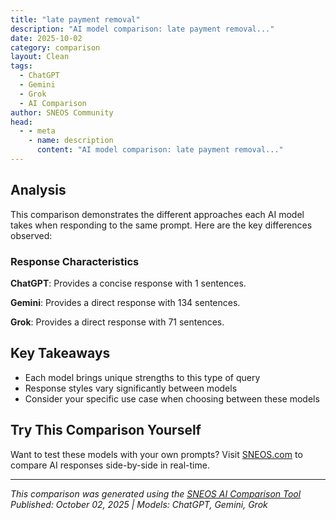 ```yaml
---
title: "late payment removal"
description: "AI model comparison: late payment removal..."
date: 2025-10-02
category: comparison
layout: Clean
tags:
  - ChatGPT
  - Gemini
  - Grok
  - AI Comparison
author: SNEOS Community
head:
  - - meta
    - name: description
      content: "AI model comparison: late payment removal..."
---
```


<ChatComparison
  title="late payment removal"
  prompt="late payment removal"
  :responses='{
    "ChatGPT": "Error calling OpenAI API.",
    "Gemini": "Okay, let\u0027s break down how to approach late payment removal from your credit report. It\u0027s not always easy, but it\u0027s definitely worth trying. Here\u0027s a comprehensive guide:\n\n**I. Understanding the Basics**\n\n*   **What\u0027s a Late Payment?** A late payment is generally defined as a payment that\u0027s 30 days or more past the due date.\n*   **Impact on Credit:** Late payments are one of the most damaging things that can appear on your credit report. They can significantly lower your credit score, making it harder to get approved for loans, credit cards, and even rent an apartment. The impact lessens over time, but they can stay on your report for up to 7 years.\n*   **Who Reports?** Creditors (banks, credit card companies, loan servicers, etc.) report payment information to the three major credit bureaus: Experian, Equifax, and TransUnion.\n*   **Accuracy is Key:** You can only dispute information that is inaccurate.\n\n**II. Steps to Take for Late Payment Removal**\n\n1.  **Review Your Credit Reports:**\n    *   **Get Your Reports:** Obtain free copies of your credit reports from all three major credit bureaus. You can do this at [AnnualCreditReport.com](https://www.annualcreditreport.com). This is the official, government-authorized site.  Be careful of look-alike sites that try to sell you things.\n    *   **Identify Late Payments:** Carefully review each report and note any late payments. Pay attention to:\n        *   The date of the late payment.\n        *   The account it\u0027s associated with.\n        *   The creditor who reported it.\n        *   The number of days late (30, 60, 90, 120\u002B).\n        *   The current status of the account.\n2.  **Determine Your Strategy (Based on the Situation):**\n\n    *   **A. The Payment Was *Actually* Late (But You Have a Good Reason):**\n        *   **Goodwill Letter:** This is your best bet. Write a polite and sincere letter to the creditor, explaining *why* the payment was late. Be honest and take responsibility, but also highlight your positive payment history *before* and *after* the late payment.\n            *   **Example Reasons (Be Specific):**\n                *   \u0022I experienced a temporary job loss due to [reason] during that time.\u0022\n                *   \u0022I was dealing with a family emergency and inadvertently missed the payment due date.\u0022\n                *   \u0022I had recently switched banks and experienced a delay in setting up automatic payments.\u0022\n            *   **Key Points for Your Goodwill Letter:**\n                *   **Address:** Find the correct address for the creditor (customer service or collections department).\n                *   **Polite Tone:** Be respectful and humble. Avoid blaming the creditor.\n                *   **Account Information:** Clearly state your account number and the specific late payment you\u0027re referencing.\n                *   **Explanation:** Briefly explain the reason for the late payment.\n                *   **Responsibility:** Acknowledge that you were responsible for the late payment.\n                *   **Positive History:** Emphasize your good payment history before and after the late payment.  Mention how long you\u0027ve been a customer.\n                *   **Request:** Politely request that the creditor remove the late payment as a gesture of goodwill.\n                *   **Gratitude:** Thank them for their time and consideration.\n        *   **Sending the Letter:** Send the letter via certified mail with return receipt requested. This provides proof that the creditor received it.\n        *   **Follow Up:** Wait a few weeks (2-4) and follow up with a phone call to the creditor to inquire about the status of your request. Be polite and persistent. Keep a record of your calls (date, time, person you spoke with).\n    *   **B. The Payment Was *Not* Late (It Was Reported Inaccurately):**\n        *   **Dispute with the Credit Bureaus:** This is your primary course of action.\n            *   **How to Dispute:** You can dispute online, by mail, or by phone. Online is often the fastest.\n                *   **Experian:** [https://www.experian.com/](https://www.experian.com/)\n                *   **Equifax:** [https://www.equifax.com/](https://www.equifax.com/)\n                *   **TransUnion:** [https://www.transunion.com/](https://www.transunion.com/)\n            *   **What to Include in Your Dispute:**\n                *   **Personal Information:** Your full name, address, date of birth, and Social Security number.\n                *   **Account Information:** The account number associated with the late payment.\n                *   **Specific Details:** Clearly state why you believe the late payment is inaccurate. For example:\n                    *   \u0022I made the payment on [date], which was before the due date of [date].\u0022\n                    *   \u0022The payment was automatically debited from my account on time.\u0022\n                    *   \u0022I have proof that the payment was made on time (e.g., bank statement, cancelled check).\u0022\n                *   **Supporting Documentation:** Attach copies of any documents that support your claim (e.g., bank statements, cancelled checks, payment confirmations). *Never* send originals.\n                *   **Clear Request:** State that you are requesting the removal of the inaccurate late payment from your credit report.\n        *   **Dispute with the Creditor (Simultaneously):** Send a similar dispute letter directly to the creditor who reported the inaccurate information. This puts them on notice as well.\n        *   **Timeline:** The credit bureaus have 30 days to investigate your dispute (they may extend it by 15 days if you provide new information).\n        *   **Outcome:**\n            *   **If the late payment is verified as inaccurate:** The credit bureau will remove it from your credit report.\n            *   **If the late payment is verified as accurate:** The late payment will remain on your credit report. You can add a consumer statement (a brief explanation of the situation) to your report. While it won\u0027t remove the late payment, it can provide context for potential lenders.  You can also try to escalate the dispute with the creditor.\n    *   **C. The Account Was Part of a Debt Settlement or Bankruptcy:**\n        *   **Debt Settlement:** If you settled the debt for less than the full amount, the creditor may still report late payments, even if you\u0027re now in good standing. It\u0027s harder to get these removed, but you can still try a goodwill letter, emphasizing that you fulfilled the terms of the settlement.\n        *   **Bankruptcy:** Late payments that occurred *before* the bankruptcy filing should be included in the bankruptcy discharge. If they\u0027re still appearing on your report *after* the bankruptcy, dispute them with the credit bureaus, providing proof of the bankruptcy discharge.\n    *   **D. You Paid to Delete (Illegal):**\n        *   It is illegal for a company to promise to remove accurate, negative information from your credit report in exchange for payment. This is a scam. Avoid these companies.\n\n**III. Important Tips and Considerations**\n\n*   **Be Persistent:** Don\u0027t give up after the first attempt. If your initial dispute or goodwill letter is unsuccessful, try again with a different approach or additional documentation.\n*   **Be Organized:** Keep copies of all correspondence, documents, and dates.\n*   **Be Patient:** The process can take time. It may take several weeks or months to see results.\n*   **Focus on Prevention:** The best way to deal with late payments is to avoid them in the first place. Set up automatic payments, create reminders, and manage your finances responsibly.\n*   **Credit Repair Companies:** While some credit repair companies can be legitimate, be very cautious. They often charge high fees for services you can do yourself.  Avoid companies that make unrealistic promises or ask for upfront fees.\n\n**IV. Sample Goodwill Letter Template**\n\n\u0060\u0060\u0060\n[Your Name]\n[Your Address]\n[Your Phone Number]\n[Your Email Address]\n\n[Date]\n\n[Creditor Name]\n[Creditor Address]\n\n**Subject: Request for Goodwill Adjustment - Account Number: [Your Account Number]**\n\nDear [Creditor Name/Department],\n\nI am writing to respectfully request a goodwill adjustment regarding a late payment that was reported on my credit report on [Date of late payment] for account number [Your Account Number].\n\nI understand that timely payments are crucial, and I take full responsibility for the late payment. At the time, I was experiencing [briefly explain the reason for the late payment \u2013 e.g., a temporary job loss, unexpected medical expenses, family emergency].\n\nPrior to this incident, I have consistently maintained a good payment history with your company for [Number] years/months.  Since then, I have made all payments on time and have taken steps to ensure this does not happen again.  [Optional: Briefly mention any actions you\u0027ve taken, like setting up automatic payments].\n\nI value my relationship with [Creditor Name] and would be extremely grateful if you would consider removing the late payment as a gesture of goodwill. I am working hard to improve my credit score, and the removal of this late payment would be a significant help.\n\nThank you for your time and consideration in this matter. I look forward to hearing from you soon.\n\nSincerely,\n[Your Signature]\n[Your Typed Name]\n\u0060\u0060\u0060\n\n**V. Sample Dispute Letter Template (to Credit Bureau)**\n\n\u0060\u0060\u0060\n[Your Name]\n[Your Address]\n[Your Phone Number]\n[Your Email Address]\n\n[Date]\n\n[Credit Bureau Name (Experian, Equifax, or TransUnion)]\n[Credit Bureau Address]\n\n**Subject: Formal Dispute of Inaccurate Information on Credit Report**\n\nTo Whom It May Concern:\n\nI am writing to dispute inaccurate information on my credit report. I am requesting that you investigate and remove the following item:\n\n*   **Creditor Name:** [Name of the creditor]\n*   **Account Number:** [Your account number]\n*   **Item Being Disputed:** Late payment reported on [Date of late payment]\n*   **Reason for Dispute:** [Clearly explain why the late payment is inaccurate. Be specific. For example: \u0022I made the payment on [date], which was before the due date of [date].\u0022 or \u0022This payment was made on time, but incorrectly reported as late.\u0022]\n\nI have attached copies of [List the documents you are including, e.g., bank statement, cancelled check] as supporting documentation.\n\nI request that you investigate this matter thoroughly and remove the inaccurate late payment from my credit report as soon as possible.\n\nThank you for your time and attention to this matter.\n\nSincerely,\n[Your Signature]\n[Your Typed Name]\n\n**Enclosures:** [List the documents you are including]\n\u0060\u0060\u0060\n\nRemember to tailor these templates to your specific situation. Good luck! Let me know if you have any more questions.\n",
    "Grok": "If you\u0027re seeking to remove a late payment from your credit report, it is possible under certain circumstances, but it often requires negotiation, persistence, and sometimes a bit of goodwill from the creditor or lender. Late payments can negatively impact your credit score, so addressing them is important. Below are steps and strategies to attempt late payment removal, as well as key considerations.\n\n### 1. Understand the Late Payment Entry\n   - **Check your credit report**: Obtain free copies of your credit reports from the three major bureaus (Equifax, Experian, and TransUnion) via AnnualCreditReport.com to confirm the late payment is accurately reported.\n   - **Verify the details**: Ensure the late payment is correct. Mistakes happen, and if the entry is inaccurate (e.g., you paid on time or the date is wrong), you can dispute it directly with the credit bureau.\n\n### 2. Dispute Errors with Credit Bureaus\n   - If the late payment is incorrect, file a dispute with the credit bureau(s) reporting the information. You can do this online, via mail, or by phone.\n   - Provide evidence, such as bank statements or payment confirmations, to support your claim.\n   - The bureau must investigate within 30 days. If they cannot verify the information, they must remove it.\n\n### 3. Request a Goodwill Deletion\n   If the late payment is accurate, you can request a \u0022goodwill deletion\u0022 from the creditor or lender who reported the late payment. This is when the creditor agrees to remove the negative entry as a courtesy.\n   - **Write a goodwill letter**: Draft a polite, professional letter or email explaining why the payment was late (e.g., financial hardship, medical emergency, or an oversight) and why you\u2019re requesting removal. Highlight your positive payment history if applicable (e.g., consistent on-time payments before and after the incident).\n   - **Be honest and take responsibility**: Acknowledge the mistake and mention steps you\u2019ve taken to prevent future issues (e.g., setting up automatic payments).\n   - **Request removal**: Ask if they can remove the late payment from your credit report as a one-time courtesy.\n   - **Contact the right department**: Reach out to customer service or the billing department, and if necessary, escalate to a supervisor or manager.\n\n   **Sample Goodwill Letter Template**:\n   \u0060\u0060\u0060\n   [Your Name]\n   [Your Address]\n   [City, State, ZIP Code]\n   [Date]\n\n   [Creditor Name]\n   [Creditor Address]\n   [City, State, ZIP Code]\n\n   Subject: Request for Goodwill Deletion of Late Payment\n\n   Dear [Creditor Contact or Department],\n\n   I am writing to request the removal of a late payment reported on my credit report for [Account Number]. I understand that the payment, reported as late on [Date], was indeed past due, and I sincerely apologize for the oversight.\n\n   The late payment occurred due to [brief explanation, e.g., unexpected medical expenses, temporary financial hardship, etc.]. I have since taken steps to ensure this does not happen again, such as [e.g., setting up automatic payments or creating a budget plan]. I have otherwise maintained a strong payment history with your company, and I would be deeply grateful if you could make a one-time goodwill adjustment to remove this late payment from my credit report.\n\n   I am working to improve my credit and financial health, and this adjustment would greatly assist me in that process. Thank you for considering my request. I can be reached at [Your Phone Number] or [Your Email Address] if you need any additional information.\n\n   Sincerely,  \n   [Your Name]\n   \u0060\u0060\u0060\n\n### 4. Negotiate a Pay-for-Delete Agreement\n   - If the account is in collections or you still owe a balance, you might negotiate a \u0022pay-for-delete\u0022 agreement. This means you agree to pay the debt (or a portion of it) in exchange for the creditor or collection agency removing the negative entry from your credit report.\n   - **Get it in writing**: Always request written confirmation of the agreement before making any payment.\n   - **Note**: Not all creditors or agencies agree to pay-for-delete, and some credit bureaus may frown upon this practice, as it can be seen as misleading. However, it\u2019s still worth asking.\n\n### 5. Wait for the Late Payment to Age Off\n   - If removal isn\u2019t possible, remember that late payments remain on your credit report for **7 years** from the date of the original delinquency. Their impact on your credit score diminishes over time, especially if you build a strong payment history afterward.\n   - Focus on making on-time payments moving forward to improve your score.\n\n### 6. Seek Professional Help (if Necessary)\n   - If you\u2019re struggling to get results, consider working with a credit repair company. They can assist with disputes and negotiations, though be cautious of scams. Look for reputable companies with transparent pricing and no guarantees of specific results (as no one can guarantee removal).\n   - Alternatively, consult with a financial advisor or attorney if the situation is complex.\n\n### Key Considerations\n   - **Impact varies by severity**: A 30-day late payment is less damaging than a 60-, 90-, or 120-day late payment. Multiple late payments also compound the negative effect.\n   - **Creditor policies**: Some creditors are more lenient with goodwill deletions, especially if you\u2019re a long-term customer with an otherwise good record.\n   - **No guarantees**: Even with a goodwill letter or negotiation, the creditor is not obligated to remove the late payment.\n   - **Protect future credit**: Set up automatic payments, payment reminders, or emergency savings to avoid late payments going forward.\n\n### Additional Tips\n   - Be persistent but polite when communicating with creditors or bureaus. Multiple follow-ups may be necessary.\n   - Keep detailed records of all correspondence, including letters, emails, and phone call logs.\n   - Monitor your credit report after any agreements to ensure the late payment is removed as promised.\n\nIf you\u2019re dealing with a specific situation or creditor, let me know, and I can help tailor advice or a letter further! Also, if you meant something else by \u0022late payment removal\u0022 (e.g., policies for a business or rental context), please clarify."
  }'
  published-date="12:10"
/>

## Analysis

This comparison demonstrates the different approaches each AI model takes when responding to the same prompt. Here are the key differences observed:

### Response Characteristics

**ChatGPT**: Provides a concise response with 1 sentences. 

**Gemini**: Provides a direct response with 134 sentences. 

**Grok**: Provides a direct response with 71 sentences. 

## Key Takeaways

- Each model brings unique strengths to this type of query
- Response styles vary significantly between models
- Consider your specific use case when choosing between these models

## Try This Comparison Yourself

Want to test these models with your own prompts? Visit [SNEOS.com](https://sneos.com) to compare AI responses side-by-side in real-time.

---

*This comparison was generated using the [SNEOS AI Comparison Tool](https://sneos.com)*
*Published: October 02, 2025 | Models: ChatGPT, Gemini, Grok*
